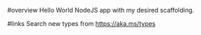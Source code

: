 
#overview
Hello World NodeJS app with my desired scaffolding.

#links
Search new types from  https://aka.ms/types